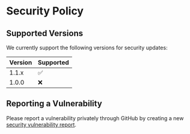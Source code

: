# Security Policy

## Supported Versions

We currently support the following versions for security updates:

| Version | Supported          |
| ------- | ------------------ |
| 1.1.x   | :white_check_mark: |
| 1.0.0   | :x:                |

## Reporting a Vulnerability

Please report a vulnerability privately through GitHub by creating a new [security vulnerability report](https://github.com/carolinaisslaying/geonet/security/advisories/new).
